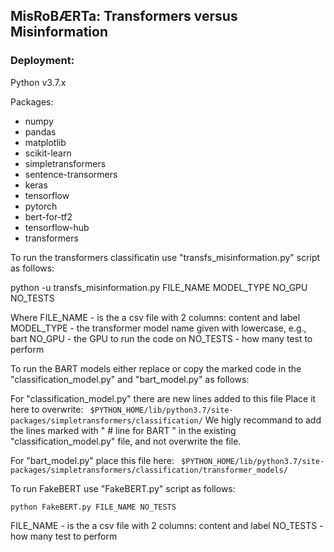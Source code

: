 
## MisRoBÆRTa: Transformers versus Misinformation


### Deployment: 

Python v3.7.x

Packages:
* numpy
* pandas
* matplotlib
* scikit-learn
* simpletransformers
* sentence-transormers
* keras
* tensorflow
* pytorch
* bert-for-tf2 
* tensorflow-hub
* transformers

To run the transformers classificatin use "transfs_misinformation.py" script as follows:

python -u transfs_misinformation.py FILE_NAME MODEL_TYPE NO_GPU NO_TESTS  

Where
FILE_NAME - is the a csv file with 2 columns: content and label
MODEL_TYPE - the transformer model name given with lowercase, e.g., bart
NO_GPU - the GPU to run the code on
NO_TESTS - how many test to perform


To run the BART models either replace or copy the marked code in the "classification_model.py" and "bart_model.py" as follows:

For "classification_model.py" there are new lines added to this file
Place it here to overwrite:
` $PYTHON_HOME/lib/python3.7/site-packages/simpletransformers/classification/`
We higly recommand to add the lines marked with " # line for BART " in the existing "classification_model.py" file, and not overwrite the file.


For "bart_model.py" place this file here:
` $PYTHON_HOME/lib/python3.7/site-packages/simpletransformers/classification/transformer_models/`


To run FakeBERT use "FakeBERT.py" script as follows:

`python FakeBERT.py FILE_NAME NO_TESTS`

FILE_NAME - is the a csv file with 2 columns: content and label
NO_TESTS - how many test to perform
